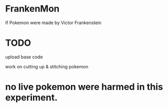 # FrankenMon
If Pokemon were made by Victor Frankenstein

# TODO
upload base code

work on cutting up & stitching pokemon

# no live pokemon were harmed in this experiment.
